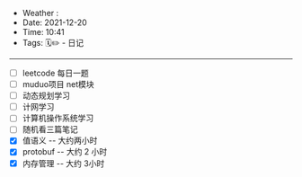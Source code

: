 - Weather : 
- Date: 2021-12-20
- Time:  10:41
- Tags:  🗓✏ - 日记

---


- [ ] leetcode 每日一题
- [ ] muduo项目 net模块
- [ ] 动态规划学习
- [ ] 计网学习
- [ ] 计算机操作系统学习
- [ ] 随机看三篇笔记
- [x] 值语义 -- 大约两小时
- [x] protobuf -- 大约 2 小时
- [x] 内存管理 -- 大约 3小时
